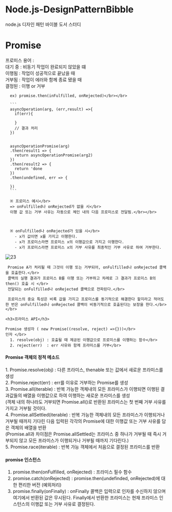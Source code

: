 # Node.js-DesignPatternBibble
node.js 디자인 패턴 바이블 도서 스터디


 <h1>Promise</h1>

프로미스 용어 : </br>
      대기 중 : 비동기 작업이 완료되지 않았을 떄</br>
      이행됨 : 작업이 성공적으로 끝났을 때</br>
      거부됨 : 작업이 에러와 함께 종료 됐을 때</br>
      결정된 : 이행 or 거부</br>

      ex) promise.then(inFulfilled, onRejected)</br></br>

      ``` 
      asyncOperation(arg, (err,result) =>{
        if(err){

        }
        // 결과 처리
      })


      asyncOperationPromise(arg)
      .then(result1 => {
        return asyncOperationPromise(arg2)
      })
      .then(result2 => {
        return 'done
      })
      .then(undefined, err => {

      })
      ```

      ※ 프로미스 예시</br>
      => onFulfilled나 onRejected가 없을 시</br>
      이행 값 또는 거부 사유는 자동으로 체인 내의 다음 프로미스로 전달됨.</br></br>



      ※ onFulfilled나 onRejected가 있을 시</br>
        - x가 값이면 x를 가지고 이행한다.
        - x가 프로미스라면 프로미스 x의 이행값으로 가지고 이행한다.
        - x가 프로미스라면 프로미스 x의 거부 사유를 최종적인 거부 사유로 하여 거부한다.


![23](https://github.com/Ryeolee/Node.js-DesignPartternBibble/assets/106163272/70f7e9b4-8f3b-4412-958b-b38de6c04f1f)




     Promise A가 처리될 때 그것이 이행 또는 거부되어, onFulfilled나 onRejected 콜백을 호출한다.</br>
     콜백의 실행 결과가 프로미스 B를 이행 또는 거부하고 차례로 그 결과가 프로미스 B의 then() 호출 시 </br>
     전달되는 onFulfilled나 onRejected 콜백으로 전파된다.</br>

     프로미스의 중요 특성은 비록 값을 가지고 프로미스를 동기적으로 해결한다 할지라고 적어도 한 번은 onFulfilled나 onRejected 콜백이 비동기적으로 호출된다는 보장을 한다.</br></br>

    <h3>프라미스 API</h3>

    Promise 생성자 ( new Promise((resolve, reject) =>{}))</br>
    인자 </br>
      1. resolve(obj) : 호출될 때 제공된 이행값으로 프로미스를 이행하는 함수</br>
      2. reject(err)  : err 사유와 함께 프라미스를 거부</br>

   <h4>Promise 객체의 정적 메소드</h4> 
    1. Promise.resolve(obj) : 다른 프라미스, thenable 또는 값에서 새로운 프라미스를 생성</br>
    2. Promise.reject(err)  : err를 이유로 거부하는 Promise를 생성</br>
    3. Promise.all(iterable) : 반복 가능한 객체내의 모든 프라미스가 이행되면 이행된 결과값들의 배열을 이행값으로 하여 이행하는 새로운 프라미스를 생성</br>
    (객체 내의 하나라도 거부되면 Promise.all()로 반환된 프라미스는 첫 번째 거부 사유를 가지고 거부될 것이다.</br>
    4. Promise.allSettled(iterable) :  반복 가능한 객체내의 모든 프라미스가 이행되거나 거부될 때까지 기다린 다음 입력된 각각의 Promise에 대한 이행값 또는 거부 사유를 담은 객체의 배열을 반환</br>
    (Promise.all과 차이점은 Promise.allSettled는 프라미스 중 하나가 거부될 때 즉시 거부되지 않고 모든 프라미스가 이행되거나 거부될 때까지 기다린다.)</br>
    5. Promise.race(iterable) : 반복 가능 객체에서 처음으로 결정된 프라미스를 반환</br>
    
   <h4>promise 인스턴스</h4> 

   1. promise.then(onFulfilled, onRejected) : 프라미스 필수 함수</br>
   2. promise.catch(onRejected) : promise.then(undefinded, onRejected)에 대한 편리한 버전 (예외처리)</br>
   3. promise.finally(onFinally) : onFinally 콜백은 입력으로 인자를 수신하지 않으며 여기에서 반환된 값은 무시된다. Finally에서 반환한 프라미스는 현재 프라미스 인스턴스의 이행값 또는 거부 사유로 결정된다.</br>
    
    
 


